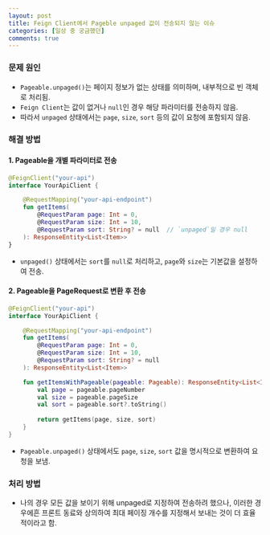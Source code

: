 ```yaml
---
layout: post
title: Feign Client에서 Pageble unpaged 값이 전송되지 않는 이슈
categories: [일상 중 궁금했던]
comments: true
---
```


### 문제 원인
- `Pageable.unpaged()`는 페이지 정보가 없는 상태를 의미하며, 내부적으로 빈 객체로 처리됨.
- `Feign Client`는 값이 없거나 `null`인 경우 해당 파라미터를 전송하지 않음.
- 따라서 `unpaged` 상태에서는 `page`, `size`, `sort` 등의 값이 요청에 포함되지 않음.

### 해결 방법
#### 1. Pageable을 개별 파라미터로 전송
```kotlin
@FeignClient("your-api")
interface YourApiClient {

    @RequestMapping("your-api-endpoint")
    fun getItems(
        @RequestParam page: Int = 0,
        @RequestParam size: Int = 10,
        @RequestParam sort: String? = null  // `unpaged`일 경우 null
    ): ResponseEntity<List<Item>>
}
```
- `unpaged()` 상태에서는 `sort`를 `null`로 처리하고, `page`와 `size`는 기본값을 설정하여 전송.

#### 2. Pageable을 PageRequest로 변환 후 전송
```kotlin
@FeignClient("your-api")
interface YourApiClient {

    @RequestMapping("your-api-endpoint")
    fun getItems(
        @RequestParam page: Int = 0,
        @RequestParam size: Int = 10,
        @RequestParam sort: String? = null
    ): ResponseEntity<List<Item>>

    fun getItemsWithPageable(pageable: Pageable): ResponseEntity<List<Item>> {
        val page = pageable.pageNumber
        val size = pageable.pageSize
        val sort = pageable.sort?.toString()
        
        return getItems(page, size, sort)
    }
}
```
- `Pageable.unpaged()` 상태에서도 `page`, `size`, `sort` 값을 명시적으로 변환하여 요청을 보냄.

### 처리 방법
- 나의 경우 모든 값을 보이기 위해 unpaged로 지정하여 전송하려 했으나, 이러한 경우에흔 프론트 동료와 상의하여 최대 페이징 개수를 지정해서 보내는 것이 더 효율적이라고 함.


